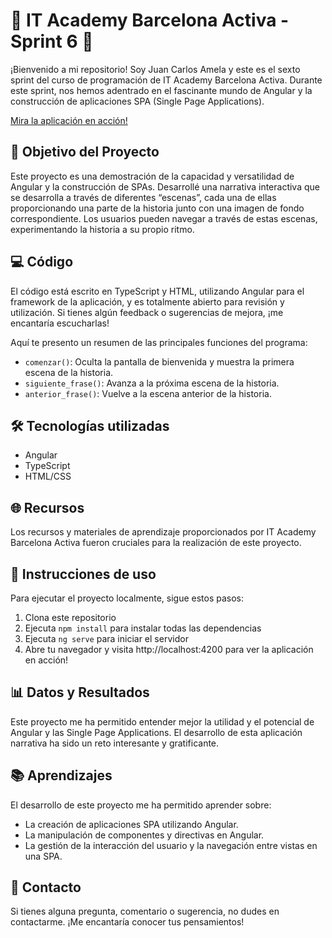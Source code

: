 # 🚀 IT Academy Barcelona Activa - Sprint 6 🚀 

¡Bienvenido a mi repositorio! Soy Juan Carlos Amela y este es el sexto sprint del curso de programación de IT Academy Barcelona Activa. Durante este sprint, nos hemos adentrado en el fascinante mundo de Angular y la construcción de aplicaciones SPA (Single Page Applications).

[Mira la aplicación en acción!](https://jcamela.github.io/Sprint6-ItAcademy/)

## 🎯 Objetivo del Proyecto 

Este proyecto es una demostración de la capacidad y versatilidad de Angular y la construcción de SPAs. Desarrollé una narrativa interactiva que se desarrolla a través de diferentes “escenas”, cada una de ellas proporcionando una parte de la historia junto con una imagen de fondo correspondiente. Los usuarios pueden navegar a través de estas escenas, experimentando la historia a su propio ritmo.

## 💻 Código 

El código está escrito en TypeScript y HTML, utilizando Angular para el framework de la aplicación, y es totalmente abierto para revisión y utilización. Si tienes algún feedback o sugerencias de mejora, ¡me encantaría escucharlas!

Aquí te presento un resumen de las principales funciones del programa:

- `comenzar()`: Oculta la pantalla de bienvenida y muestra la primera escena de la historia.
- `siguiente_frase()`: Avanza a la próxima escena de la historia.
- `anterior_frase()`: Vuelve a la escena anterior de la historia.

## 🛠️ Tecnologías utilizadas 

- Angular 
- TypeScript 
- HTML/CSS 

## 🌐 Recursos 

Los recursos y materiales de aprendizaje proporcionados por IT Academy Barcelona Activa fueron cruciales para la realización de este proyecto.

## 🚦 Instrucciones de uso 

Para ejecutar el proyecto localmente, sigue estos pasos:

1. Clona este repositorio 
2. Ejecuta `npm install` para instalar todas las dependencias 
3. Ejecuta `ng serve` para iniciar el servidor 
4. Abre tu navegador y visita http://localhost:4200 para ver la aplicación en acción! 

## 📊 Datos y Resultados 

Este proyecto me ha permitido entender mejor la utilidad y el potencial de Angular y las Single Page Applications. El desarrollo de esta aplicación narrativa ha sido un reto interesante y gratificante.

## 📚 Aprendizajes 

El desarrollo de este proyecto me ha permitido aprender sobre:

- La creación de aplicaciones SPA utilizando Angular.
- La manipulación de componentes y directivas en Angular.
- La gestión de la interacción del usuario y la navegación entre vistas en una SPA.

## 📧 Contacto 

Si tienes alguna pregunta, comentario o sugerencia, no dudes en contactarme. ¡Me encantaría conocer tus pensamientos!
